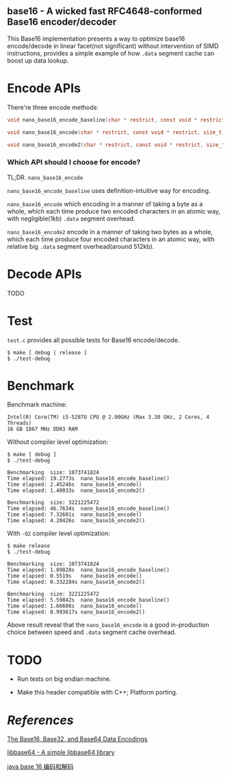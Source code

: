 ## base16 - A wicked fast RFC4648-conformed Base16 encoder/decoder

This Base16 implementation presents a way to optimize base16 encode/decode in linear facet(not significant) without intervention of SIMD instructions, provides a simple example of how `.data` segment cache can boost up data lookup.

# Encode APIs

There're three encode methods:

```c
void nano_base16_encode_baseline(char * restrict, const void * restrict, size_t);

void nano_base16_encode(char * restrict, const void * restrict, size_t);

void nano_base16_encode2(char * restrict, const void * restrict, size_t);
```

### Which API should I choose for encode?

TL;DR. `nano_base16_encode`

`nano_base16_encode_baseline` uses definition-intuitive way for encoding.

`nano_base16_encode` which encoding in a manner of taking a byte as a whole, which each time produce two encoded characters in an atomic way, with negligible(1kb) `.data` segment overhead.

`nano_base16_encode2` encode in a manner of taking two bytes as a whole, which each time produce four encoded characters in an atomic way, with relative big `.data` segment overhead(around 512kb).

# Decode APIs

TODO

# Test

`test.c` provides all possible tests for Base16 encode/decode.

```shell
$ make [ debug | release ]
$ ./test-debug
```

# Benchmark

Benchmark machine:

```
Intel(R) Core(TM) i5-5287U CPU @ 2.90GHz (Max 3.30 GHz, 2 Cores, 4 Threads)
16 GB 1867 MHz DDR3 RAM
```

Without compiler level optimization:

```shell
$ make [ debug ]
$ ./test-debug

Benchmarking  size: 1073741824
Time elapsed: 19.2773s	nano_base16_encode_baseline()
Time elapsed: 2.45246s	nano_base16_encode()
Time elapsed: 1.40033s	nano_base16_encode2()

Benchmarking  size: 3221225472
Time elapsed: 46.7634s	nano_base16_encode_baseline()
Time elapsed: 7.32601s	nano_base16_encode()
Time elapsed: 4.20426s	nano_base16_encode2()
```

With `-O2` compiler level optimization:

```shell
$ make release
$ ./test-debug

Benchmarking  size: 1073741824
Time elapsed: 1.89828s	nano_base16_encode_baseline()
Time elapsed: 0.5519s	nano_base16_encode()
Time elapsed: 0.332284s	nano_base16_encode2()

Benchmarking  size: 3221225472
Time elapsed: 5.59842s	nano_base16_encode_baseline()
Time elapsed: 1.66608s	nano_base16_encode()
Time elapsed: 0.993617s	nano_base16_encode2()
```

Above result reveal that the `nano_base16_encode` is a good in-production choice between speed and `.data` segment cache overhead.

# TODO

* Run tests on big endian machine.

* Make this header compatible with C++; Platform porting.

# *References*

[The Base16, Base32, and Base64 Data Encodings](https://tools.ietf.org/html/rfc4648)

[libbase64 - A simple libbase64 library](https://github.com/gozfree/gear-lib/tree/master/libbase64)

[java base 16 编码和解码](https://gist.github.com/turbidsoul/5226998)
